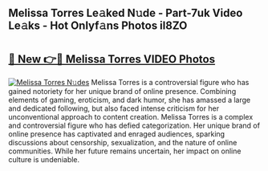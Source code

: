 ## Melissa Torres Le𝚊ked N𝚞de - Part-7uk Video Le𝚊ks - Hot Onlyf𝚊ns Photos il8ZO

# <h2><a href="http://ab4769.deff.icu/?id=Melissa+Torres">🔗 New 👉🔴 Melissa Torres VIDEO Photos</a></h2>

[![Melissa Torres N𝚞des](https://i.imgur.com/rIISA9y.gif)](http://ab4769.deff.icu/?id=Melissa+Torres)
Melissa Torres is a controversial figure who has gained notoriety for her unique brand of online presence. Combining elements of gaming, eroticism, and dark humor, she has amassed a large and dedicated following, but also faced intense criticism for her unconventional approach to content creation. Melissa Torres is a complex and controversial figure who has defied categorization. Her unique brand of online presence has captivated and enraged audiences, sparking discussions about censorship, sexualization, and the nature of online communities. While her future remains uncertain, her impact on online culture is undeniable.
